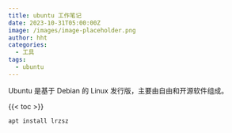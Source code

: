 ```yaml
---
title: ubuntu 工作笔记
date: 2023-10-31T05:00:00Z
image: /images/image-placeholder.png
author: hht
categories:
  - 工具
tags:
  - ubuntu
---
```

Ubuntu 是基于 Debian 的 Linux 发行版，主要由自由和开源软件组成。

<!--more-->

{{< toc >}}

```shell
apt install lrzsz
```
